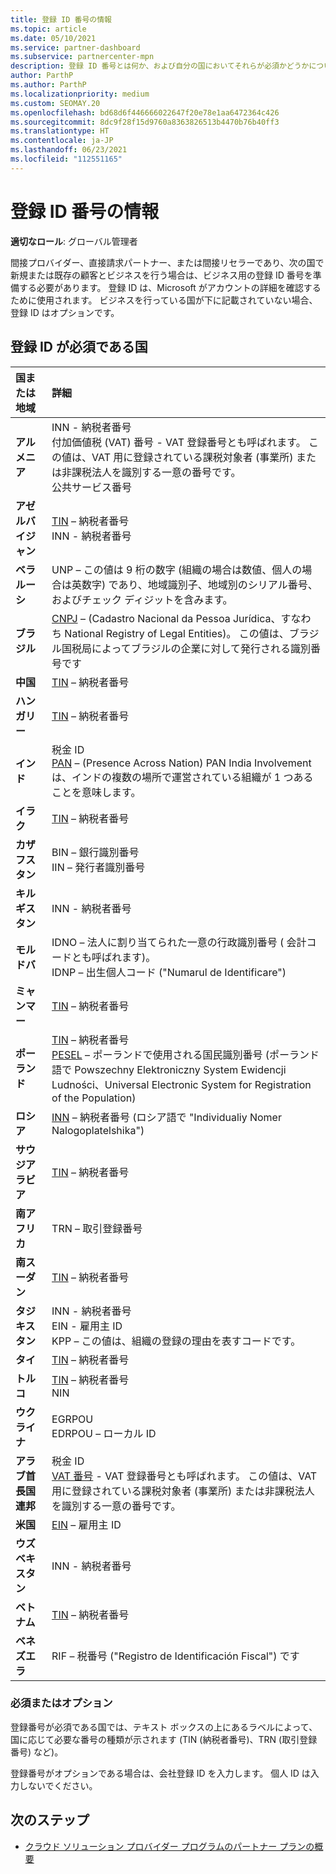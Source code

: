 ```yaml
---
title: 登録 ID 番号の情報
ms.topic: article
ms.date: 05/10/2021
ms.service: partner-dashboard
ms.subservice: partnercenter-mpn
description: 登録 ID 番号とは何か、および自分の国においてそれらが必須かどうかについて説明します。
author: ParthP
ms.author: ParthP
ms.localizationpriority: medium
ms.custom: SEOMAY.20
ms.openlocfilehash: bd68d6f446666022647f20e78e1aa6472364c426
ms.sourcegitcommit: 8dc9f28f15d9760a8363826513b4470b76b40ff3
ms.translationtype: HT
ms.contentlocale: ja-JP
ms.lasthandoff: 06/23/2021
ms.locfileid: "112551165"
---
```

# <a name="registration-id-number-information"></a>登録 ID 番号の情報

**適切なロール**: グローバル管理者
 
間接プロバイダー、直接請求パートナー、または間接リセラーであり、次の国で新規または既存の顧客とビジネスを行う場合は、ビジネス用の登録 ID 番号を準備する必要があります。 登録 ID は、Microsoft がアカウントの詳細を確認するために使用されます。 ビジネスを行っている国が下に記載されていない場合、登録 ID はオプションです。

## <a name="countries-where-registration-id-is-required"></a>登録 ID が必須である国

| **国または地域** | **詳細** |
|:--|:--|
| **アルメニア** | INN - 納税者番号<br>付加価値税 (VAT) 番号 - VAT 登録番号とも呼ばれます。 この値は、VAT 用に登録されている課税対象者 (事業所) または非課税法人を識別する一意の番号です。<br>公共サービス番号 |
| **アゼルバイジャン**  | [TIN](http://www.oecd.org/tax/automatic-exchange/crs-implementation-and-assistance/tax-identification-numbers/Azerbaijan-TIN.pdf) – 納税者番号<br>INN - 納税者番号 |
| **ベラルーシ**  | UNP – この値は 9 桁の数字 (組織の場合は数値、個人の場合は英数字) であり、地域識別子、地域別のシリアル番号、およびチェック ディジットを含みます。 |
|**ブラジル** | [CNPJ](http://www.oecd.org/tax/automatic-exchange/crs-implementation-and-assistance/tax-identification-numbers/Brazil-TIN.pdf) – (Cadastro Nacional da Pessoa Jurídica、すなわち National Registry of Legal Entities)。 この値は、ブラジル国税局によってブラジルの企業に対して発行される識別番号です  |
| **中国** | [TIN](http://www.oecd.org/tax/automatic-exchange/crs-implementation-and-assistance/tax-identification-numbers/China-TIN.pdf) – 納税者番号 |
| **ハンガリー**  | [TIN](http://www.oecd.org/tax/automatic-exchange/crs-implementation-and-assistance/tax-identification-numbers/Hungary-TIN.pdf) – 納税者番号 |
| **インド** | 税金 ID<br>[PAN](http://www.oecd.org/tax/automatic-exchange/crs-implementation-and-assistance/tax-identification-numbers/India-TIN.pdf) – (Presence Across Nation) PAN India Involvement は、インドの複数の場所で運営されている組織が 1 つあることを意味します。 |
| **イラク** | [TIN](http://www.oecd.org/tax/automatic-exchange/crs-implementation-and-assistance/tax-identification-numbers/) – 納税者番号 |
| **カザフスタン**  | BIN – 銀行識別番号<br>IIN – 発行者識別番号 |
| **キルギスタン**  | INN - 納税者番号 |
| **モルドバ**  | IDNO – 法人に割り当てられた一意の行政識別番号 ( 会計コードとも呼ばれます)。<br>IDNP – 出生個人コード ("Numarul de Identificare") |
| **ミャンマー** | [TIN](http://www.oecd.org/tax/automatic-exchange/crs-implementation-and-assistance/tax-identification-numbers/) – 納税者番号 |
| **ポーランド**  | [TIN](http://www.oecd.org/tax/automatic-exchange/crs-implementation-and-assistance/tax-identification-numbers/Poland-TIN.pdf) – 納税者番号<br>[PESEL](http://www.oecd.org/tax/automatic-exchange/crs-implementation-and-assistance/tax-identification-numbers/Poland-TIN.pdf) – ポーランドで使用される国民識別番号 (ポーランド語で Powszechny Elektroniczny System Ewidencji Ludności、Universal Electronic System for Registration of the Population) |
| **ロシア**  | [INN](http://www.oecd.org/tax/automatic-exchange/crs-implementation-and-assistance/tax-identification-numbers/Russia-TIN.pdf) – 納税者番号 (ロシア語で "Individualiy Nomer Nalogoplatelshika") | 
| **サウジアラビア** | [TIN](http://www.oecd.org/tax/automatic-exchange/crs-implementation-and-assistance/tax-identification-numbers/Saudi-Arabia-TIN.pdf) – 納税者番号 |
| **南アフリカ** | TRN – 取引登録番号 |
| **南スーダン** | [TIN](http://www.oecd.org/tax/automatic-exchange/crs-implementation-and-assistance/tax-identification-numbers/) – 納税者番号 |
| **タジキスタン**  | INN - 納税者番号<br>EIN - 雇用主 ID<br>KPP – この値は、組織の登録の理由を表すコードです。 |
| **タイ** | [TIN](http://www.oecd.org/tax/automatic-exchange/crs-implementation-and-assistance/tax-identification-numbers/) – 納税者番号 |
| **トルコ** | [TIN](http://www.oecd.org/tax/automatic-exchange/crs-implementation-and-assistance/tax-identification-numbers/Turkey-TIN.pdf) – 納税者番号<br>NIN |
| **ウクライナ**  | EGRPOU<br>EDRPOU – ローカル ID |
| **アラブ首長国連邦** | 税金 ID<br>[VAT 番号](http://www.oecd.org/tax/automatic-exchange/crs-implementation-and-assistance/tax-identification-numbers/UAE-TIN.pdf) - VAT 登録番号とも呼ばれます。 この値は、VAT 用に登録されている課税対象者 (事業所) または非課税法人を識別する一意の番号です。 |
| **米国** | [EIN](https://irs.ein-forms-gov.com/?keyword=employer%20identification%20number&source=Google&network=o&device=c&devicemodel=&mobile=&adposition%5d&targetid=kwd-81501461534755:loc-190&msclkid=458d3159f6051392f5286e8e75ed79ce) – 雇用主 ID |
| **ウズベキスタン**  | INN - 納税者番号 |
| **ベトナム** | [TIN](http://www.oecd.org/tax/automatic-exchange/crs-implementation-and-assistance/tax-identification-numbers/) – 納税者番号 |
| **ベネズエラ** | RIF – 税番号 ("Registro de Identificación Fiscal") です |  

### <a name="mandatory-or-optional"></a>必須またはオプション
 
登録番号が必須である国では、テキスト ボックスの上にあるラベルによって、国に応じて必要な番号の種類が示されます (TIN (納税者番号)、TRN (取引登録番号) など)。

登録番号がオプションである場合は、会社登録 ID を入力します。 個人 ID は入力しないでください。

## <a name="next-steps"></a>次のステップ

- [クラウド ソリューション プロバイダー プログラムのパートナー プランの概要](csp-offers.md)
